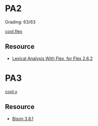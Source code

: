 # PA2

Grading: 63/63

[cool.flex](assignments/PA2/cool.flex) 

## Resource

- [Lexical Analysis With Flex, for Flex 2.6.2](https://westes.github.io/flex/manual/)

# PA3

[cool.y](assignments/PA3/cool.y)

## Resource

- [Bison 3.8.1](https://www.gnu.org/software/bison/manual/bison.html)